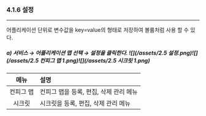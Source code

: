 ### 4.1.6   설정

---

어플리케이션 단위로 변수값을 key=value의 형태로 저장하여 볼륨처럼 사용 할 수 있다.

##### a\) 서비스 → 어플리케이션 맵 선택 → 설정을 클릭한다. ![](/assets/2.5 설정.png)![](/assets/2.5 컨피그 맵 1.png)![](/assets/2.5 시크릿 1.png)

| **메뉴** | **설명** |
| :---: | :--- |
| 컨피그 맵 | 컨피그 맵을 등록, 편집, 삭제 관리 메뉴 |
| 시크릿 | 시크릿을 등록, 편집, 삭제 관리 메뉴 |



